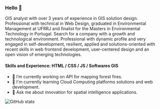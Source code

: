### Hello 👋

GIS analyst with over 3 years of experience in GIS solution design. Professional with technical in Web Design, graduated in Environmental Management at UFRRJ and finalist for the Masters in Environmental Technology in Portugal. Search for a company with a growth and technological environment. Professional with dynamic profile and very engaged in self-development, resilient, applied and solutions-oriented with recent skills in web frontend development, user-centered design and an open vision of emerging technologies.

#### Skills and Experience: HTML / CSS / JS / Softwares GIS 

- 🔭 I’m currently working on API for mapping forest fires.
- 🌱 I'm currently learning Cloud Computing platforms solutions and web development.
- 💬 Ask me about innovation for spatial intelligence applications.

![GitHub stats](https://github-readme-stats.vercel.app/api?username=ytmartins&&show_icons=true&title_color=ffffff&icon_color=e74c3c&text_color=daf7dc&bg_color=151515)
